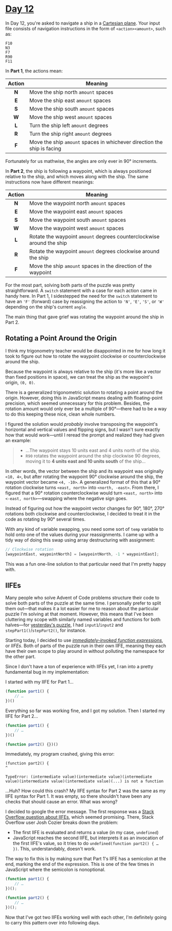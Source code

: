 # [Day 12](https://adventofcode.com/2020/day/12)

In Day 12, you're asked to navigate a ship in a [Cartesian plane](https://en.wikipedia.org/wiki/Cartesian_coordinate_system). Your input file consists of navigation instructions in the form of `<action><amount>`, such as:

```
F10
N3
F7
R90
F11
```

In **Part 1**, the actions mean:

| Action | Meaning |
|:------:|---------|
| **N**  | Move the ship north `amount` spaces  |
| **E**  | Move the ship east `amount` spaces   |
| **S**  | Move the ship south `amount` spaces  |
| **W**  | Move the ship west `amount` spaces   |
| **L**  | Turn the ship left `amount` degrees  |
| **R**  | Turn the ship right `amount` degrees |
| **F**  | Move the ship `amount` spaces in whichever direction the ship is facing |

Fortunately for us mathwise, the angles are only ever in 90° increments.

In **Part 2**, the ship is following a waypoint, which is always positioned relative to the ship, and which moves along with the ship. The same instructions now have different meanings:

| Action | Meaning |
|:------:|---------|
| **N**  | Move the waypoint north `amount` spaces  |
| **E**  | Move the waypoint east `amount` spaces   |
| **S**  | Move the waypoint south `amount` spaces  |
| **W**  | Move the waypoint west `amount` spaces   |
| **L**  | Rotate the waypoint `amount` degrees counterclockwise around the ship |
| **R**  | Rotate the waypoint `amount` degrees clockwise around the ship |
| **F**  | Move the ship `amount` spaces in the direction of the waypoint |

For the most part, solving both parts of the puzzle was pretty straightforward. A `switch` statement with a case for each action came in handy here. In Part 1, I sidestepped the need for the `switch` statement to have an `'F'` (forward) case by reassigning the action to `'N'`, `'E'`, `'S'`, or `'W'` depending on the ship's current `angle`.

The main thing that gave grief was rotating the waypoint around the ship in Part 2.
## Rotating a Point Around the Origin

I think my trigonometry teacher would be disappointed in me for how long it took to figure out how to rotate the waypoint clockwise or counterclockwise around the ship.

Because the waypoint is always relative to the ship (it's more like a vector than fixed positions in space), we can treat the ship as the waypoint's origin, `(0, 0)`.

There is a generalized trigonometric solution to rotating a point around the origin. However, doing this in JavaScript means dealing with floating-point precision, which seemed unnecessary for this problem. Besides, the rotation amount would only ever be a multiple of 90°—there had to be a way to do this keeping these nice, clean whole numbers.

I figured the solution would *probably* involve transposing the waypoint's horizontal and vertical values and flipping signs, but I wasn't sure exactly how that would work—until I reread the prompt and realized they had given an example:

> - …The waypoint stays 10 units east and 4 units north of the ship.
> - `R90` rotates the waypoint around the ship clockwise 90 degrees, moving it to **4 units east and 10 units south** of the ship…

In other words, the vector between the ship and its waypoint was originally `<10, 4>`, but after rotating the waypoint 90° clockwise around the ship, the waypoint vector became `<4, -10>`. A generalized format of this that a 90° rotation clockwise turns `<east, north>` into `<north, -east>`. From there, I figured that a 90° rotation counterclockwise would turn `<east, north>` into `<-east, north>`—swapping where the negative sign goes.

Instead of figuring out how the waypoint vector changes for 90°, 180°, 270° rotations both clockwise and counterclockwise, I decided to treat it in the code as rotating by 90° several times.

With any kind of variable swapping, you need some sort of `temp` variable to hold onto one of the values during your reassignments. I came up with a tidy way of doing this swap using array destructuring with assignment:

```js
// Clockwise rotation
[waypointEast, waypointNorth] = [waypointNorth, -1 * waypointEast];
```

This was a fun one-line solution to that particular need that I'm pretty happy with.

## IIFEs

Many people who solve Advent of Code problems structure their code to solve both parts of the puzzle at the same time. I personally prefer to split them out—that makes it a lot easier for me to reason about the particular puzzle I'm solving at that moment. However, this means that I've been cluttering my scope with similarly named variables and functions for both halves—for [yesterday's puzzle](/11/), I had `input1`/`input2` and `stepPart1()`/`stepPart2()`, for instance.

Starting today, I decided to use [*immediately-invoked function expressions*](https://flaviocopes.com/javascript-iife/), or *IIFEs*. Both of parts of the puzzle run in their own IIFE, meaning they each have their own scope to play around in without polluting the namespace for the other part.

Since I don't have a ton of experience with IIFEs yet, I ran into a pretty fundamental bug in my implementation:

I started with my IIFE for Part 1...

```js
(function part1() {
	// …
})()
```

Everything so far was working fine, and I got my solution. Then I started my IIFE for Part 2…

```js
(function part1() {
	// …
})()

(function part2() {})()
```

Immediately, my program crashed, giving this error:

```
(function part2() {
^

TypeError: (intermediate value)(intermediate value)(intermediate value)(intermediate value)(intermediate value)(...) is not a function
```

…Huh? How could this crash? My IIFE syntax for Part 2 was the same as my IIFE syntax for Part 1. It was empty, so there shouldn't have been any checks that should cause an error. What was wrong?

I decided to google the error message. The first response was a [Stack Overflow question about IIFEs](https://stackoverflow.com/questions/42036349/uncaught-typeerror-intermediate-value-is-not-a-function), which seemed promising. There, Stack Overflow user Josh Cozier breaks down the problem:

* The first IIFE is evaluated and returns a value (in my case, `undefined`)
* JavaScript reaches the second IIFE, but interprets it as an invocation of the first IIFE's value, so it tries to do `undefined(function part2() { … })`. This, understandably, doesn't work.

The way to fix this is by making sure that Part 1's IIFE has a semicolon at the end, marking the end of the expression. This is one of the few times in JavaScript where the semicolon is nonoptional.

```js
(function part1() {
	// …
})();

(function part2() {
	// …
})();
```

Now that I've got two IIFEs working well with each other, I'm definitely going to carry this pattern over into following days.